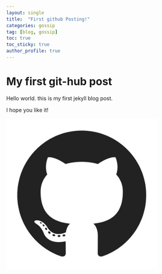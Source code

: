 ```yaml
---
layout: single
title:  "First github Posting!"
categories: gossip
tag: [blog, gossip]
toc: true
toc_sticky: true
author_profile: true
---
```


# My first git-hub post
Hello world. this is my first jekyll blog post.

I hope you like it!

![r6YemvF9_400x400](/images/2022-02-12-first/r6YemvF9_400x400-16449210461832.jpg)
